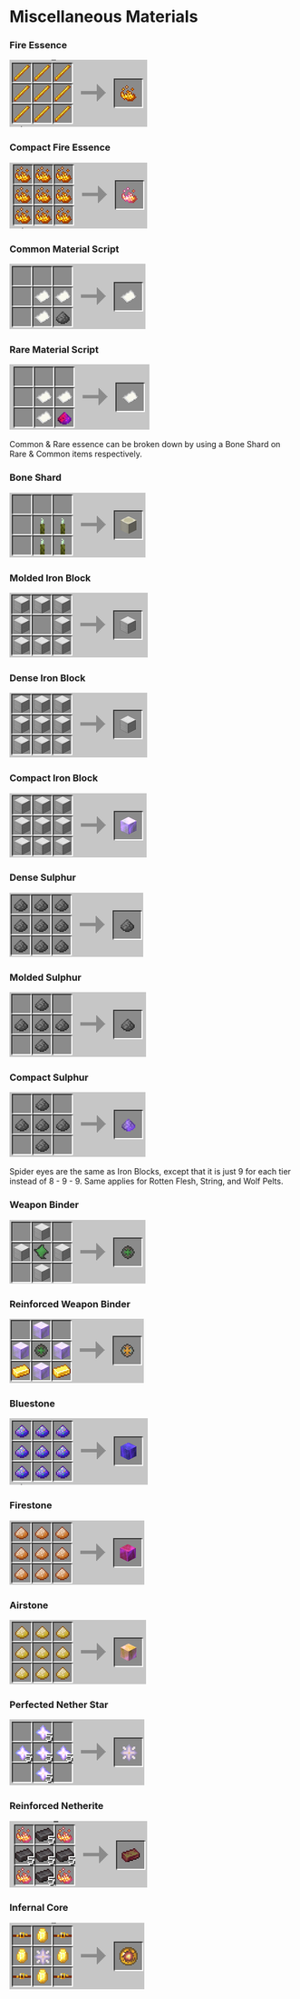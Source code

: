# Miscellaneous Materials

### Fire Essence

![9x Blaze Rods](<../../.gitbook/assets/image (130).png>)

### Compact Fire Essence

![9x Fire Essence](<../../.gitbook/assets/image (47).png>)

### Common Material Script

![3x Paper & 1x Common Essence](<../../.gitbook/assets/image (65).png>)

### Rare Material Script

![3x Paper & 1x Rare Essence](<../../.gitbook/assets/image (28).png>)

Common & Rare essence can be broken down by using a Bone Shard on Rare & Common items respectively.&#x20;

### Bone Shard

![4x Zombie Claws](<../../.gitbook/assets/image (100).png>)

### Molded Iron Block

![8x Iron Block](<../../.gitbook/assets/image (38).png>)

### Dense Iron Block

![9x Molded Iron Block](<../../.gitbook/assets/image (88).png>)

### Compact Iron Block

![9x Dense Iron Block](<../../.gitbook/assets/image (90).png>)

### Dense Sulphur&#x20;

![9x Gunpowder](<../../.gitbook/assets/image (70).png>)

### Molded Sulphur

![5x Dense Sulphur](<../../.gitbook/assets/image (110).png>)

### Compact Sulphur

![5x Molded Sulphur](<../../.gitbook/assets/image (43).png>)

Spider eyes are the same as Iron Blocks, except that it is just 9 for each tier instead of 8 - 9 - 9. Same applies for Rotten Flesh, String, and Wolf Pelts. &#x20;

### Weapon Binder

![4x Molded Iron Block, 1x Binding Essence](<../../.gitbook/assets/image (14).png>)

### Reinforced Weapon Binder

![4x Compact Iron Block, 1x Weapon Binder, 2x Gold Ingot](<../../.gitbook/assets/image (57).png>)

### Bluestone

![9x Cosmic Gem Dust](<../../.gitbook/assets/image (74).png>)

### Firestone

![9x Fire Gem Dust](<../../.gitbook/assets/image (135).png>)

### Airstone

![9x Air Gem Dust](<../../.gitbook/assets/image (83).png>)

### Perfected Nether Star

![25x Nether Star](<../../.gitbook/assets/image (39).png>)

### Reinforced Netherite&#x20;

![25x Netherite Ingot, 4x Compact Fire Essence](<../../.gitbook/assets/image (118).png>)

### Infernal Core

![4x Infused Gold, 4x Belt Buckle, 1x Perfected Nether Star](<../../.gitbook/assets/image (4).png>)

